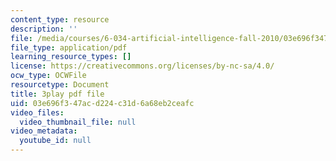 ```yaml
---
content_type: resource
description: ''
file: /media/courses/6-034-artificial-intelligence-fall-2010/03e696f347acd224c31d6a68eb2ceafc_6nDqY8MPLDM.pdf
file_type: application/pdf
learning_resource_types: []
license: https://creativecommons.org/licenses/by-nc-sa/4.0/
ocw_type: OCWFile
resourcetype: Document
title: 3play pdf file
uid: 03e696f3-47ac-d224-c31d-6a68eb2ceafc
video_files:
  video_thumbnail_file: null
video_metadata:
  youtube_id: null
---
```

